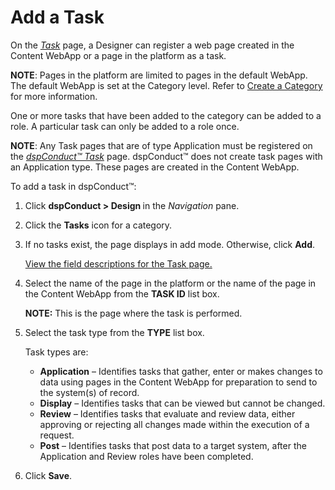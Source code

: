 # Add a Task

On the
<span style="font-style: italic;">[Task](../Page_Desc/Task_H.htm)</span>
page, a Designer can register a web page created in the Content WebApp
or a page in the platform as a task.

<span style="font-weight: bold;">NOTE</span>: Pages in the platform are
limited to pages in the default WebApp. The default WebApp is set at the
Category level. Refer to [Create a Category](Create_a_Category.htm) for
more information.

One or more tasks that have been added to the category can be added to a
role. A particular task can only be added to a role once.

<span style="font-weight: bold;">NOTE</span>: Any Task pages that are of
type Application must be registered on the
<span style="font-style: italic;">[dspConduct™
Task](../Page_Desc/dspConduct_Task_H.htm)</span> page. dspConduct™ does
not create task pages with an Application type. These pages are created
in the Content WebApp.

To add a task in dspConduct™:

1.  Click <span style="font-weight: bold;">dspConduct \> Design
    </span>in the <span style="font-style: italic;">Navigation</span>
    pane.

2.  Click the <span style="font-weight: bold;">Tasks</span> icon for a
    category.

3.  If no tasks exist, the page displays in add mode. Otherwise, click
    <span style="font-weight: bold;">Add</span>.
    
    [View the field descriptions for the Task
    page.](../Page_Desc/Task_H.htm)

4.  Select the name of the page in the platform or the name of the page
    in the Content WebApp from the <span style="font-weight: bold;">TASK
    ID</span> list box.
    
    **NOTE:** This is the page where the task is performed.

5.  Select the task type from the
    <span style="font-weight: bold;">TYPE</span> list box.
    
    Task types are:
    
      - <span style="font-weight: bold;">Application</span> – Identifies
        tasks that gather, enter or makes changes to data using pages in
        the Content WebApp for preparation to send to the system(s) of
        record.
      - <span style="font-weight: bold;">Display</span> – Identifies
        tasks that can be viewed but cannot be changed.
      - <span style="font-weight: bold;">Review</span> – Identifies
        tasks that evaluate and review data, either approving or
        rejecting all changes made within the execution of a request.
      - <span style="font-weight: bold;">Post</span> – Identifies tasks
        that post data to a target system, after the Application and
        Review roles have been completed.

6.  Click <span style="font-weight: bold;">Save</span>.
